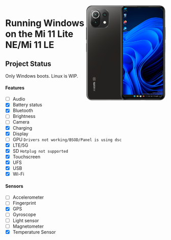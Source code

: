 <img align="right" src="https://github.com/ETCHDEV/Port-Windows-11-Xiaomi-11-Lite-NE/blob/main/lisa.png" width="250" alt="Windows 11 Running On a Mi 11 Lite NE">


# Running Windows on the Mi 11 Lite NE/Mi 11 LE

## Project Status

Only Windows boots. Linux is WIP.

#### Features

- [ ] Audio
- [x] Battery status
- [x] Bluetooth
- [ ] Brightness
- [ ] Camera
- [x] Charging
- [x] Display
- [ ] GPU `Drivers not working/BSOD/Panel is using dsc`
- [x] LTE/5G
- [x] SD `Hotplug not supported`
- [x] Touchscreen
- [x] UFS
- [x] USB
- [x] Wi-Fi

#### Sensors
- [ ] Accelerometer
- [ ] Fingerprint
- [x] GPS
- [ ] Gyroscope
- [ ] Light sensor
- [ ] Magnetometer
- [x] Temperature Sensor
